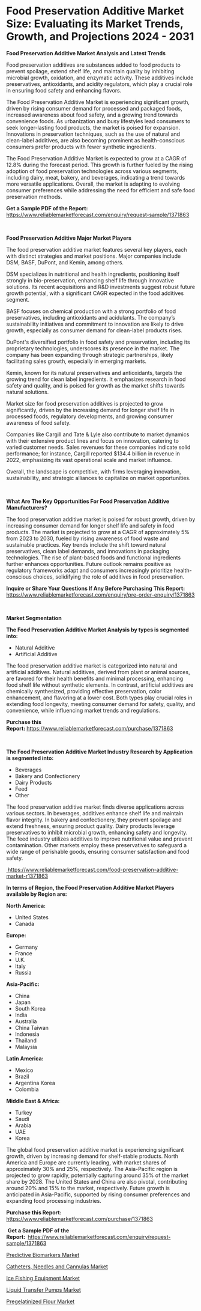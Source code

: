 <p><h1>Food Preservation Additive Market Size: Evaluating its Market Trends, Growth, and Projections 2024 - 2031</h1></p><p><strong>Food Preservation Additive Market Analysis and Latest Trends</strong></p>
<p><p>Food preservation additives are substances added to food products to prevent spoilage, extend shelf life, and maintain quality by inhibiting microbial growth, oxidation, and enzymatic activity. These additives include preservatives, antioxidants, and acidity regulators, which play a crucial role in ensuring food safety and enhancing flavors.</p><p>The Food Preservation Additive Market is experiencing significant growth, driven by rising consumer demand for processed and packaged foods, increased awareness about food safety, and a growing trend towards convenience foods. As urbanization and busy lifestyles lead consumers to seek longer-lasting food products, the market is poised for expansion. Innovations in preservation techniques, such as the use of natural and clean-label additives, are also becoming prominent as health-conscious consumers prefer products with fewer synthetic ingredients.</p><p>The Food Preservation Additive Market is expected to grow at a CAGR of 12.8% during the forecast period. This growth is further fueled by the rising adoption of food preservation technologies across various segments, including dairy, meat, bakery, and beverages, indicating a trend towards more versatile applications. Overall, the market is adapting to evolving consumer preferences while addressing the need for efficient and safe food preservation methods.</p></p>
<p><strong>Get a Sample PDF of the Report:&nbsp;</strong> <a href="https://www.reliablemarketforecast.com/enquiry/request-sample/1371863?utm_campaign=1117&utm_medium=2&utm_source=Github&utm_content=ia&utm_term=17112024&utm_id=food-preservation-additive">https://www.reliablemarketforecast.com/enquiry/request-sample/1371863</a></p>
<p>&nbsp;</p>
<p><strong>Food Preservation Additive Major Market Players</strong></p>
<p><p>The food preservation additive market features several key players, each with distinct strategies and market positions. Major companies include DSM, BASF, DuPont, and Kemin, among others. </p><p>DSM specializes in nutritional and health ingredients, positioning itself strongly in bio-preservation, enhancing shelf life through innovative solutions. Its recent acquisitions and R&D investments suggest robust future growth potential, with a significant CAGR expected in the food additives segment.</p><p>BASF focuses on chemical production with a strong portfolio of food preservatives, including antioxidants and acidulants. The company’s sustainability initiatives and commitment to innovation are likely to drive growth, especially as consumer demand for clean-label products rises.</p><p>DuPont's diversified portfolio in food safety and preservation, including its proprietary technologies, underscores its presence in the market. The company has been expanding through strategic partnerships, likely facilitating sales growth, especially in emerging markets.</p><p>Kemin, known for its natural preservatives and antioxidants, targets the growing trend for clean label ingredients. It emphasizes research in food safety and quality, and is poised for growth as the market shifts towards natural solutions.</p><p>Market size for food preservation additives is projected to grow significantly, driven by the increasing demand for longer shelf life in processed foods, regulatory developments, and growing consumer awareness of food safety.</p><p>Companies like Cargill and Tate & Lyle also contribute to market dynamics with their extensive product lines and focus on innovation, catering to varied customer needs. Sales revenues for these companies indicate solid performance; for instance, Cargill reported $134.4 billion in revenue in 2022, emphasizing its vast operational scale and market influence. </p><p>Overall, the landscape is competitive, with firms leveraging innovation, sustainability, and strategic alliances to capitalize on market opportunities.</p></p>
<p>&nbsp;</p>
<p><strong>What Are The Key Opportunities For Food Preservation Additive Manufacturers?</strong></p>
<p><p>The food preservation additive market is poised for robust growth, driven by increasing consumer demand for longer shelf life and safety in food products. The market is projected to grow at a CAGR of approximately 5% from 2023 to 2030, fueled by rising awareness of food waste and sustainable practices. Key trends include the shift toward natural preservatives, clean label demands, and innovations in packaging technologies. The rise of plant-based foods and functional ingredients further enhances opportunities. Future outlook remains positive as regulatory frameworks adapt and consumers increasingly prioritize health-conscious choices, solidifying the role of additives in food preservation.</p></p>
<p><strong>Inquire or Share Your Questions If Any Before Purchasing This Report:</strong> <a href="https://www.reliablemarketforecast.com/enquiry/pre-order-enquiry/1371863?utm_campaign=1117&utm_medium=2&utm_source=Github&utm_content=ia&utm_term=17112024&utm_id=food-preservation-additive">https://www.reliablemarketforecast.com/enquiry/pre-order-enquiry/1371863</a></p>
<p>&nbsp;</p>
<p><strong>Market Segmentation</strong></p>
<p><strong>The Food Preservation Additive Market Analysis by types is segmented into:</strong></p>
<p><ul><li>Natural Additive</li><li>Artificial Additive</li></ul></p>
<p><p>The food preservation additive market is categorized into natural and artificial additives. Natural additives, derived from plant or animal sources, are favored for their health benefits and minimal processing, enhancing food shelf life without synthetic elements. In contrast, artificial additives are chemically synthesized, providing effective preservation, color enhancement, and flavoring at a lower cost. Both types play crucial roles in extending food longevity, meeting consumer demand for safety, quality, and convenience, while influencing market trends and regulations.</p></p>
<p><strong>Purchase this Report:&nbsp;</strong><a href="https://www.reliablemarketforecast.com/purchase/1371863?utm_campaign=1117&utm_medium=2&utm_source=Github&utm_content=ia&utm_term=17112024&utm_id=food-preservation-additive">https://www.reliablemarketforecast.com/purchase/1371863</a></p>
<p>&nbsp;</p>
<p><strong>The Food Preservation Additive Market Industry Research by Application is segmented into:</strong></p>
<p><ul><li>Beverages</li><li>Bakery and Confectionery</li><li>Dairy Products</li><li>Feed</li><li>Other</li></ul></p>
<p><p>The food preservation additive market finds diverse applications across various sectors. In beverages, additives enhance shelf life and maintain flavor integrity. In bakery and confectionery, they prevent spoilage and extend freshness, ensuring product quality. Dairy products leverage preservatives to inhibit microbial growth, enhancing safety and longevity. The feed industry utilizes additives to improve nutritional value and prevent contamination. Other markets employ these preservatives to safeguard a wide range of perishable goods, ensuring consumer satisfaction and food safety.</p></p>
<p><a href="https://www.reliablemarketforecast.com/food-preservation-additive-market-r1371863?utm_campaign=1117&utm_medium=2&utm_source=Github&utm_content=ia&utm_term=17112024&utm_id=food-preservation-additive">&nbsp;https://www.reliablemarketforecast.com/food-preservation-additive-market-r1371863</a></p>
<p><strong>In terms of Region, the Food Preservation Additive Market Players available by Region are:</strong></p>
<p>
    <p> <strong> North America: </strong>
        <ul>
            <li>United States</li>
            <li>Canada</li>
        </ul>
        </p> 
    <p> <strong> Europe: </strong>
        <ul>
            <li>Germany</li>
            <li>France</li>
            <li>U.K.</li>
            <li>Italy</li>
            <li>Russia</li>
        </ul>
        </p> 
    <p> <strong> Asia-Pacific: </strong>
        <ul>
            <li>China</li>
            <li>Japan</li>
            <li>South Korea</li>
            <li>India</li>
            <li>Australia</li>
            <li>China Taiwan</li>
            <li>Indonesia</li>
            <li>Thailand</li>
            <li>Malaysia</li>
        </ul>
        </p> 
    <p> <strong> Latin America: </strong>
        <ul>
            <li>Mexico</li>
            <li>Brazil</li>
            <li>Argentina Korea</li>
            <li>Colombia</li>
        </ul>
        </p> 
    <p> <strong> Middle East & Africa: </strong>
        <ul>
            <li>Turkey</li>
            <li>Saudi</li>
            <li>Arabia</li>
            <li>UAE</li>
            <li>Korea</li>
        </ul>
    </p>
    </p>
<p><p>The global food preservation additive market is experiencing significant growth, driven by increasing demand for shelf-stable products. North America and Europe are currently leading, with market shares of approximately 30% and 25%, respectively. The Asia-Pacific region is projected to grow rapidly, potentially capturing around 35% of the market share by 2028. The United States and China are also pivotal, contributing around 20% and 15% to the market, respectively. Future growth is anticipated in Asia-Pacific, supported by rising consumer preferences and expanding food processing industries.</p></p>
<p><strong>Purchase this Report: </strong><a href="https://www.reliablemarketforecast.com/purchase/1371863?utm_campaign=1117&utm_medium=2&utm_source=Github&utm_content=ia&utm_term=17112024&utm_id=food-preservation-additive">https://www.reliablemarketforecast.com/purchase/1371863</a></p>
<p>&nbsp;<strong>Get a Sample PDF of the Report:&nbsp;&nbsp;</strong><a href="https://www.reliablemarketforecast.com/enquiry/request-sample/1371863?utm_campaign=1117&utm_medium=2&utm_source=Github&utm_content=ia&utm_term=17112024&utm_id=food-preservation-additive">https://www.reliablemarketforecast.com/enquiry/request-sample/1371863</a></p>
<p><strong></strong></p>
<p><p><a href="https://issuu.com/reportprime-2/docs/predictive-biomarkers-market-size-2_d85a909f83409f?utm_campaign=1117&utm_medium=2&utm_source=Github&utm_content=ia&utm_term=17112024&utm_id=food-preservation-additive">Predictive Biomarkers Market</a></p><p><a href="https://github.com/AKSHATREPORTPRIME/Market-Research-Report-List-6/blob/main/catheters-needles-and-cannulas-market.md?utm_campaign=1117&utm_medium=2&utm_source=Github&utm_content=ia&utm_term=17112024&utm_id=food-preservation-additive">Catheters, Needles and Cannulas Market</a></p><p><a href="https://www.linkedin.com/pulse/comprehensive-ice-fishing-equipment-market-report-segmentation-cweqc?utm_campaign=1117&utm_medium=2&utm_source=Github&utm_content=ia&utm_term=17112024&utm_id=food-preservation-additive">Ice Fishing Equipment Market</a></p><p><a href="https://www.linkedin.com/pulse/liquid-transfer-pumps-industry-sector-new-technologies-market-t2rjc?utm_campaign=1117&utm_medium=2&utm_source=Github&utm_content=ia&utm_term=17112024&utm_id=food-preservation-additive">Liquid Transfer Pumps Market</a></p><p><a href="https://issuu.com/reportprime-2/docs/pregelatinized-flour-market-size-20_9b7c2538eae3d6?utm_campaign=1117&utm_medium=2&utm_source=Github&utm_content=ia&utm_term=17112024&utm_id=food-preservation-additive">Pregelatinized Flour Market</a></p></p>